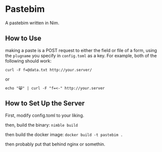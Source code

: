 Pastebim
========

A pastebim written in Nim.

## How to Use

making a paste is a POST request to either the field or file of a form, using
the `plugname` you specify in `config.toml` as a key.  For example, both of the
following should work:

```curl -F f=@data.txt http://your.server/```

or

```echo "😸" | curl -F "f=<-" http://your.server```

## How to Set Up the Server

First, modify config.toml to your liking.

then, build the binary:
```nimble build```

then build the docker image:
```docker build -t pastebim .```

then probably put that behind nginx or somethin.